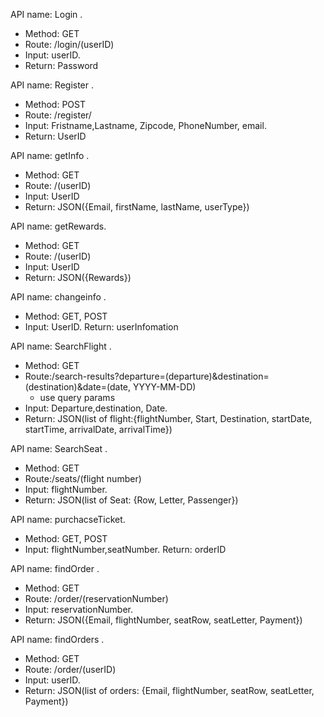 API name: Login . 
  * Method: GET
  * Route: /login/(userID)
  * Input: userID. 
  * Return: Password

API name: Register . 
  * Method: POST
  * Route: /register/
  * Input: Fristname,Lastname, Zipcode, PhoneNumber, email. 
  * Return: UserID

API name: getInfo .
  * Method: GET
  * Route: /(userID)
  * Input: UserID
  * Return: JSON({Email, firstName, lastName, userType})

API name: getRewards.
  * Method: GET
  * Route: /(userID)
  * Input: UserID
  * Return: JSON({Rewards})

API name: changeinfo . 
  * Method: GET, POST
  * Input: UserID. Return: userInfomation

API name: SearchFlight . 
  * Method: GET
  * Route:/search-results?departure=(departure)&destination=(destination)&date=(date, YYYY-MM-DD)
    * use query params
  * Input: Departure,destination, Date. 
  * Return: JSON(list of flight:{flightNumber, Start, Destination, startDate, startTime, arrivalDate, arrivalTime})
  
API name: SearchSeat . 
  * Method: GET
  * Route:/seats/(flight number)
  * Input: flightNumber. 
  * Return: JSON(list of Seat: {Row, Letter, Passenger})

API name: purchacseTicket. 
  * Method: GET, POST
  * Input: flightNumber,seatNumber. Return: orderID

API name: findOrder . 
  * Method: GET
  * Route: /order/(reservationNumber)
  * Input: reservationNumber. 
  * Return: JSON({Email, flightNumber, seatRow, seatLetter, Payment})
  
API name: findOrders . 
  * Method: GET
  * Route: /order/(userID)
  * Input: userID. 
  * Return: JSON(list of orders: {Email, flightNumber, seatRow, seatLetter, Payment})







